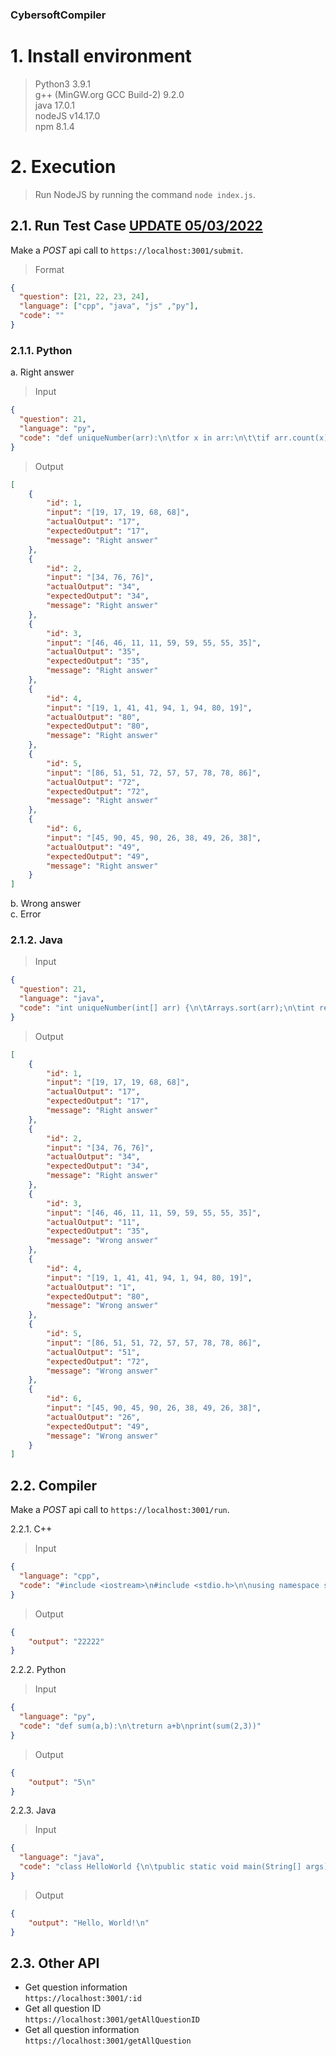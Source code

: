 ### CybersoftCompiler ###

# 1. Install environment #
> Python3 3.9.1  
> g++ (MinGW.org GCC Build-2) 9.2.0  
> java 17.0.1  
> nodeJS v14.17.0  
> npm 8.1.4  

# 2. Execution #
> Run NodeJS by running the command `node index.js`.  
## 2.1. Run Test Case <ins>UPDATE 05/03/2022</ins> ##  
Make a *POST* api call to `https://localhost:3001/submit`.  
> Format
```json
{
  "question": [21, 22, 23, 24],
  "language": ["cpp", "java", "js" ,"py"],
  "code": ""
}
```

### 2.1.1. Python  ###   
a. Right answer
> Input  
```json
{
  "question": 21,
  "language": "py",
  "code": "def uniqueNumber(arr):\n\tfor x in arr:\n\t\tif arr.count(x) == 1:\n\t\t\treturn x\n"
}
```
> Output  
```json
[
    {
        "id": 1,
        "input": "[19, 17, 19, 68, 68]",
        "actualOutput": "17",
        "expectedOutput": "17",
        "message": "Right answer"
    },
    {
        "id": 2,
        "input": "[34, 76, 76]",
        "actualOutput": "34",
        "expectedOutput": "34",
        "message": "Right answer"
    },
    {
        "id": 3,
        "input": "[46, 46, 11, 11, 59, 59, 55, 55, 35]",
        "actualOutput": "35",
        "expectedOutput": "35",
        "message": "Right answer"
    },
    {
        "id": 4,
        "input": "[19, 1, 41, 41, 94, 1, 94, 80, 19]",
        "actualOutput": "80",
        "expectedOutput": "80",
        "message": "Right answer"
    },
    {
        "id": 5,
        "input": "[86, 51, 51, 72, 57, 57, 78, 78, 86]",
        "actualOutput": "72",
        "expectedOutput": "72",
        "message": "Right answer"
    },
    {
        "id": 6,
        "input": "[45, 90, 45, 90, 26, 38, 49, 26, 38]",
        "actualOutput": "49",
        "expectedOutput": "49",
        "message": "Right answer"
    }
]
```
b. Wrong answer  
c. Error  

### 2.1.2. Java  ###   
> Input  
```json
{
  "question": 21,
  "language": "java",
  "code": "int uniqueNumber(int[] arr) {\n\tArrays.sort(arr);\n\tint result = 0;\n\tfor(int i = 0; i < arr.length; i += 2) {\n\t\tif (arr[i] != arr[i + 2]) {\n\t\t\tresult = arr[i];\n\t\t\tbreak;\n\t\t}\n\t}\n\treturn result;\n}"
}
```
> Output  
```json
[
    {
        "id": 1,
        "input": "[19, 17, 19, 68, 68]",
        "actualOutput": "17",
        "expectedOutput": "17",
        "message": "Right answer"
    },
    {
        "id": 2,
        "input": "[34, 76, 76]",
        "actualOutput": "34",
        "expectedOutput": "34",
        "message": "Right answer"
    },
    {
        "id": 3,
        "input": "[46, 46, 11, 11, 59, 59, 55, 55, 35]",
        "actualOutput": "11",
        "expectedOutput": "35",
        "message": "Wrong answer"
    },
    {
        "id": 4,
        "input": "[19, 1, 41, 41, 94, 1, 94, 80, 19]",
        "actualOutput": "1",
        "expectedOutput": "80",
        "message": "Wrong answer"
    },
    {
        "id": 5,
        "input": "[86, 51, 51, 72, 57, 57, 78, 78, 86]",
        "actualOutput": "51",
        "expectedOutput": "72",
        "message": "Wrong answer"
    },
    {
        "id": 6,
        "input": "[45, 90, 45, 90, 26, 38, 49, 26, 38]",
        "actualOutput": "26",
        "expectedOutput": "49",
        "message": "Wrong answer"
    }
]
```

## 2.2. Compiler ##
Make a *POST* api call to `https://localhost:3001/run`.
<!-- - npm config set strict-ssl=false -->
<!-- - set NODE_TLS_REJECT_UNAUTHORIZED=0  -->

2.2.1. C++  
> Input  
```json
{
  "language": "cpp",
  "code": "#include <iostream>\n#include <stdio.h>\n\nusing namespace std;\n\nint main() {\nint a = 5, b=2;\nfor (int i = 0; i<a; i++){\ncout << b;\n}\nreturn 0;\n}"
}
```
> Output  
```json
{
    "output": "22222"
}
```

2.2.2. Python  
> Input  
```json
{
  "language": "py",
  "code": "def sum(a,b):\n\treturn a+b\nprint(sum(2,3))"
}
```
> Output  
```json
{
    "output": "5\n"
}
```

2.2.3. Java  
> Input  
```json
{
  "language": "java",
  "code": "class HelloWorld {\n\tpublic static void main(String[] args) {\n\t\tSystem.out.println(\"Hello, World!\"); \n\t}\n}"
}
```
> Output  
```json
{
    "output": "Hello, World!\n"
}
```
## 2.3. Other API ##  
- Get question information  
`https://localhost:3001/:id`  
- Get all question ID  
`https://localhost:3001/getAllQuestionID`  
- Get all question information  
`https://localhost:3001/getAllQuestion`  
